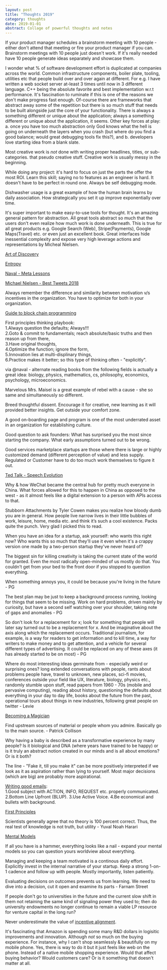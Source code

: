 ```yaml
---
layout: post
title: "Thoughts 2019" 
category: thoughts
date: 2019-01-01
abstract: Collage of powerful thoughts and notes
---
```


If your product manager schedules a brainstorm meeting with 10 people - either don't attend that meeting or fire your product manager if you can. Brainstorm meetings with 10 people just doesn't work. If it's really needed have 10 people generate ideas separately and showcase them.

I wonder what % of software development effort is duplicated at companies across the world. Common infrastructure components, boiler plate, tooling, utilities etc that people build over and over again at different. For e.g. I have written a web socket server at-least 3 times  until now in 3 different language. C++ being the absolute favorite and best implementation w.r.t performance. It's fascination to ruminate if this is one of the reasons we don't make progress fast enough. Of-course there are frameworks that abstract away some of the repetition but there is so much stuff that needs to be built alongside just the core of your functionality. There is always a something different or unique about the application; always a something different or unique about the application, it seems. Other key forces at play: a. once you have too much abstraction only God knows what the hell is going on underneath the layers when you crash (but where do you find a good balance; would great debugging tools fix this?), and b. developers love starting idea from a blank slate.

Most creative work is _not_ done with writing proper headlines, titles, or sub-categories. that pseudo creative stuff. Creative work is usually messy in the beginning. 

While doing any project: it's hard to focus on just the parts the offer the most ROI. Learn this skill; saying no to features as an engineer is hard. It doesn't have to be perfect in round one. Always be self debugging mode. 

Dishwasher usage is a great example of how the human brain learns by daily association. How strategically you set it up improve exponentially over time.

It's super important to make easy-to-use tools for thought. It's an amazing general pattern for abstraction. All great tools abstract so much that the users don't even realize how much work is done underneath. This is true for all great products e.g. Google Search (Web), Stripe(Payments), Google Maps(Travel) etc. or even just an excellent book. Great interfaces hide inessential complexity and expose very high leverage actions and representations by Micheal Nielsen.

[Art of Discovery](https://ecommons.cornell.edu/bitstream/handle/1813/83/Art_of_Discovery_Oliver2.pdf)

[Entropy](http://math.harvard.edu/~ctm/home/text/others/shannon/entropy/entropy.pdf)

[Naval - Meta Lessons](https://twitter.com/naval/status/1002103360646823936)

[Michael Nielsen - Best Tweets 2018](https://twitter.com/michael_nielsen/status/1061824470556467200?s=11)

Always remember the difference and similarity between motivation v/s incentives in the organization. You have to optimize for both in your organization. 

[Guide to block chain programming](https://hackernoon.coma-beginners-guide-to-blockchain-programming-4913d16eae31)

First principles thinking playbook:  
1.Always question the defaults; Always!!!  
2.Goto & commit to fundamentals; reach absolute/basic truths and then reason up from there,  
3.Have original thoughts,  
4.Optimize the function; ignore the form,  
5.Innovation lies at multi-displinary things,   
6.Practice makes it better; so this type of thinking often - "explicitly".  

via @naval - alternate reading books from the following fields is actually a great idea: biology, physics, mathematics, cs, philosophy, economics, psychology, microeconomics.

Marvelous Mrs. Maisel is a great example of rebel with a cause - she so same and simultaneously so different.

Breed thoughtful dissent. Encourage it for creative, new learning as it will provided better insights. Get outside your comfort zone. 

A good on-boarding page and program is one of the most underrated asset in an organization for establishing culture. 

Good question to ask founders: What has surprised you the most since starting the company. What early assumptions turned out to be wrong. 

Good services marketplace startups are those where there is large or highly customized demand (different perception of value) and less supply. Regulated or Customer have to do too much work themselves to figure it out.

[Ted Talk - Speech Evolution](https://www.ted.com/talks/deb_roy_the_birth_of_a_word?language=en#t-1173071)

Why & how WeChat became the central hub for pretty much everyone in China. What forces allowed for this to happen in China as opposed to the west - as it almost feels like a digital extension to a person with APIs access to that.

Stubborn Attachments by Tyler Cowen makes you realize how bloody dumb you are in general. How people live narrow lives in their little bubbles of work, leisure, home, media etc. and think it’s such a cool existence. Packs quite the punch. Very glad I picked this to read.

When you have an idea for a startup, ask yourself: who wants this right now? Who wants this so much that they'll use it even when it's a crappy version one made by a two-person startup they've never heard of?

The biggest sin for killing creativity is taking the current state of the world for granted. Even the most radically open-minded of us mostly do that. You couldn't get from your bed to the front door if you stopped to question everything.

When something annoys you, it could be because you're living in the future - PG

The best plan may be just to keep a background process running, looking for things that seem to be missing. Work on hard problems, driven mainly by curiosity, but have a second self watching over your shoulder, taking note of gaps and anomalies - PG

So don't look for a replacement for x; look for something that people will later say turned out to be a replacement for x. And be imaginative about the axis along which the replacement occurs. Traditional journalism, for example, is a way for readers to get information and to kill time, a way for writers to make money and to get attention, and a vehicle for several different types of advertising. It could be replaced on any of these axes (it has already started to be on most) - PG

Where do most interesting ideas germinate from - especially weird or surprising ones? long extended conversations with people, rants about problems people have, travel to unknown, new places, sci-fi movies, conferences outside your field like UX, literature, biology, physics etc., randomly stumble upon stuff, read papers from 1960 - 70s (mobile and pervasive computing), reading about history, questioning the defaults about everything in your day to day life, books about the future from the past, operational tours about things in new industries, following great people on twitter - Levie

[Becoming a Magician](https://autotranslucence.wordpress.com/2018/03/30/becoming-a-magician/)

Find upstream sources of material or people whom you admire. Basically go to the main source. - Patrick Collison

Why having a baby is described as a transformative experience by many people? Is it biological and DNA (where years have trained to be happy) or is it truly an abstract notion created in our minds and is all about emotions? Or is it both? 

The line - "Fake it, till you make it" can be more positively interpreted if we look as it as aspiration rather than lying to yourself. Most major decisions (which are big) are probably more aspirational. 

[Writing good emails](https://hbr.org/2016/11/how-to-write-email-with-military-precision):  
1.Good subject with ACTION, INFO, REQUEST etc. properly communicated.  
2.Bottom Line Upfront (BLUP). 
3.Use Active Voice. 
4.Be economical and bullets with background. 

[First Principles](https://jamesclear.com/first-principles)

Scientists generally agree that no theory is 100 percent correct. Thus, the real test of knowledge is not truth, but utility - Yuval Noah Harari 

[Mental Models](https://jamesclear.com/mental-models)

If all you have is a hammer, everything looks like a nail - expand your mental models so you can question yours worldview about everything. 

Managing and keeping a team motivated is a continous daily effort. Explicitly invest in the internal narrative of your startup. Keep a strong 1-on-1 cadence and follow up with people. Mostly importantly, listen patiently.

Evaluating decisions on outcomes prevents us from learning. We need to dive into a decision, cut it open and examine its parts - Farnam Street 

If people don't go to universities in the future and the current slow shift in them not retaining the same kind of signaling power they used to; then do university endowments no longer continue to remain a viable LP resource for venture capital in the long run?

Never underestimate the value of [incentive alignment](https://abhisharmab.github.io/marginalia/2019/06/23/secrets-of-sand-hill-road.html).

It's fascinating that Amazon is spending some many R&D dollars in logisitic improvements and innovation. Although _not_ so much on the buying experience. For instance, why I can't shop seamlessly & beautifully on my mobile phone. Yes, there is way to do it but it just feels like web on the phone. Instead of a native mobile shopping experience. Would that affect buying behavior? Would customers care? Or is it something that doesn't matter at all.
